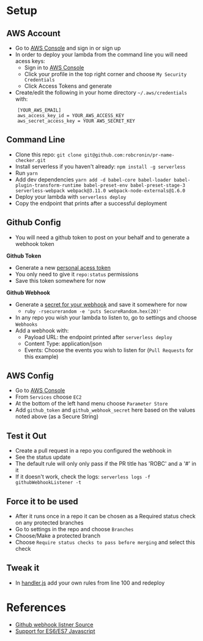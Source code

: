 


# Setup

## AWS Account

- Go to [AWS Console](https://aws.amazon.com/console/) and sign in or sign up
- In order to deploy your lambda from the command line you will need acess keys:
  - Sign in to [AWS Console](https://aws.amazon.com/console/)
  - Click your profile in the top right corner and choose `My Security Credentials`
  - Click Access Tokens and generate
- Create/edit the following in your home directory `~/.aws/credentials` with:
```
    [YOUR_AWS_EMAIL]
    aws_access_key_id = YOUR_AWS_ACCESS_KEY
    aws_secret_access_key = YOUR AWS_SECRET_KEY
```


## Command Line

- Clone this repo: `git clone git@github.com:robcronin/pr-name-checker.git`
- Install serverless if you haven't already: `npm install -g serverless`
- Run `yarn`
- Add dev dependencies `yarn add -d babel-core babel-loader babel-plugin-transform-runtime babel-preset-env babel-preset-stage-3 serverless-webpack webpack@3.11.0 webpack-node-externals@1.6.0`
- Deploy your lambda with `serverless deploy`
- Copy the endpoint that prints after a successful deployment

## Github Config

- You will need a github token to post on your behalf and to generate a webhook token 

**Github Token**

- Generate a new [personal acess token](https://github.com/settings/tokens)
- You only need to give it `repo:status` permissions
- Save this token somewhere for now

**Github Webhook**

- Generate a [secret for your webhook](https://developer.github.com/webhooks/securing/) and save it somewhere for now
  - `ruby -rsecurerandom -e 'puts SecureRandom.hex(20)'`
- In any repo you wish your lambda to listen to, go to settings and choose `Webhooks`
- Add a webhook with:
  - Payload URL: the endpoint printed after `serverless deploy`
  - Content Type: application/json
  - Events: Choose the events you wish to listen for (`Pull Requests` for this example)


## AWS Config

- Go to [AWS Console](https://aws.amazon.com/console/)
- From `Services` choose `EC2`
- At the bottom of the left hand menu choose `Parameter Store`
- Add `github_token` and `github_webhook_secret` here based on the values noted above (as a Secure String)


## Test it Out

- Create a pull request in a repo you configured the webhook in
- See the status update
- The default rule will only only pass if the PR title has 'ROBC' and a '#' in it
- If it doesn't work, check the logs: `serverless logs -f githubWebhookListener -t`

## Force it to be used

- After it runs once in a repo it can be chosen as a Required status check on any protected branches
- Go to settings in the repo and choose `Branches`
- Choose/Make a protected branch
- Choose `Require status checks to pass before merging` and select this check


## Tweak it

- In [handler.js](./handler.js) add your own rules from line 100 and redeploy


# References

- [Github webhook listner Source](https://github.com/serverless/examples/tree/master/aws-node-github-webhook-listener)
- [Support for ES6/ES7 Javascript](https://serverless-stack.com/chapters/add-support-for-es6-es7-javascript.html)